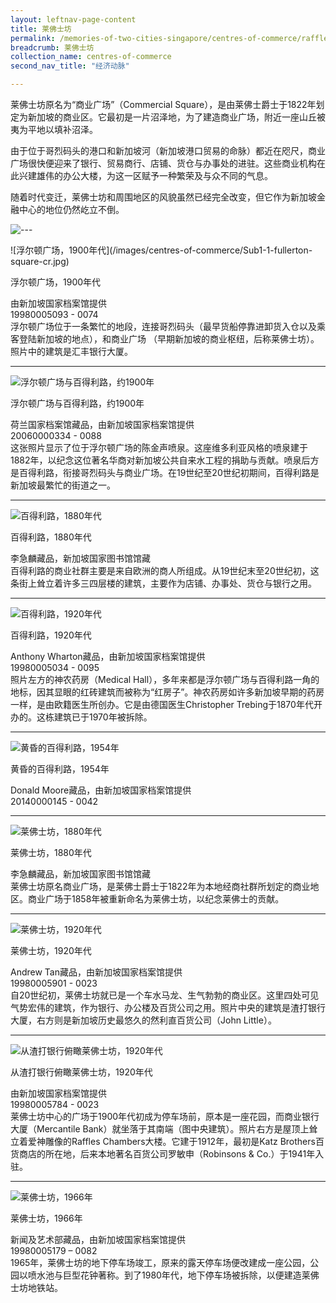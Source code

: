 ```yaml
---
layout: leftnav-page-content
title: 莱佛士坊
permalink: /memories-of-two-cities-singapore/centres-of-commerce/raffles-place/
breadcrumb: 莱佛士坊
collection_name: centres-of-commerce
second_nav_title: "经济动脉"

---
```

莱佛士坊原名为“商业广场”（Commercial Square），是由莱佛士爵士于1822年划定为新加坡的商业区。它最初是一片沼泽地，为了建造商业广场，附近一座山丘被夷为平地以填补沼泽。

由于位于哥烈码头的港口和新加坡河（新加坡港口贸易的命脉）都近在咫尺，商业广场很快便迎来了银行、贸易商行、店铺、货仓与办事处的进驻。这些商业机构在此兴建雄伟的办公大楼，为这一区赋予一种繁荣及与众不同的气息。

随着时代变迁，莱佛士坊和周围地区的风貌虽然已经完全改变，但它作为新加坡金融中心的地位仍然屹立不倒。

<p></p>

![---](/images/partition.jpg)

<p class="portrait-resize" markdown="1">
![浮尔顿广场，1900年代](/images/centres-of-commerce/Sub1-1-fullerton-square-cr.jpg)
</p>
<div class="custom-caption">
<div><p>浮尔顿广场，1900年代</p></div>
<div>由新加坡国家档案馆提供</div>
<div>19980005093 - 0074</div>
</div>
浮尔顿广场位于一条繁忙的地段，连接哥烈码头（最早货船停靠进卸货入仓以及乘客登陆新加坡的地点），和商业广场 （早期新加坡的商业枢纽，后称莱佛士坊）。照片中的建筑是汇丰银行大厦。
<p></p>
<p></p>
<hr>

![浮尔顿广场与百得利路，约1900年](/images/centres-of-commerce/Sub1-2-fullerton-square-and-battery-road-rz.jpg)
<div class="custom-caption">
<div><p>浮尔顿广场与百得利路，约1900年</p></div>
<div>荷兰国家档案馆藏品，由新加坡国家档案馆提供</div>
<div>20060000334 - 0088</div>
</div>
这张照片显示了位于浮尔顿广场的陈金声喷泉。这座维多利亚风格的喷泉建于1882年，以纪念这位著名华商对新加坡公共自来水工程的捐助与贡献。喷泉后方是百得利路，衔接哥烈码头与商业广场。在19世纪至20世纪初期间，百得利路是新加坡最繁忙的街道之一。
<p></p>
<p></p>
<hr>

![百得利路，1880年代](/images/centres-of-commerce/Sub1-3-battery-road.jpg)
<div class="custom-caption">
<div><p>百得利路，1880年代</p></div>
<div>李急麟藏品，新加坡国家图书馆馆藏</div>
</div>
百得利路的商业社群主要是来自欧洲的商人所组成。从19世纪末至20世纪初，这条街上耸立着许多三四层楼的建筑，主要作为店铺、办事处、货仓与银行之用。
<p></p>
<p></p>
<hr>

![百得利路，1920年代](/images/centres-of-commerce/Sub1-4-battery-road.jpg)
<div class="custom-caption">
<div><p>百得利路，1920年代</p></div>
<div>Anthony Wharton藏品，由新加坡国家档案馆提供</div>
<div>19980005034 - 0095</div>
</div>
照片左方的神农药房（Medical Hall），多年来都是浮尔顿广场与百得利路一角的地标，因其显眼的红砖建筑而被称为“红房子”。神农药房如许多新加坡早期的药房一样，是由欧籍医生所创办。它是由德国医生Christopher Trebing于1870年代开办的。这栋建筑已于1970年被拆除。
<p></p>
<p></p>
<hr>

![黄昏的百得利路，1954年](/images/centres-of-commerce/Sub1-5-battery-road-in-the-evening.jpg)
<div class="custom-caption">
<div><p>黄昏的百得利路，1954年</p></div>
<div>Donald Moore藏品，由新加坡国家档案馆提供</div>
<div>20140000145 - 0042</div>
</div> 
<p></p>
<p></p>
<hr>

![莱佛士坊，1880年代](/images/centres-of-commerce/Sub1-6-raffles-place.jpg)
<div class="custom-caption">
<div><p>莱佛士坊，1880年代</p></div>
<div>李急麟藏品，新加坡国家图书馆馆藏</div>
</div>
莱佛士坊原名商业广场，是莱佛士爵士于1822年为本地经商社群所划定的商业地区。商业广场于1858年被重新命名为莱佛士坊，以纪念莱佛士的贡献。
<p></p>
<p></p>
<hr>

![莱佛士坊，1920年代](/images/centres-of-commerce/Sub1-7-raffles-place.jpg)
<div class="custom-caption">
<div><p>莱佛士坊，1920年代</p></div>
<div>Andrew Tan藏品，由新加坡国家档案馆提供</div>
<div>19980005901 - 0023</div>
</div>
自20世纪初，莱佛士坊就已是一个车水马龙、生气勃勃的商业区。这里四处可见气势宏伟的建筑，作为银行、办公楼及百货公司之用。照片中央的建筑是渣打银行大厦，右方则是新加坡历史最悠久的然利直百货公司（John Little）。
<p></p>
<p></p>
<hr>

![从渣打银行俯瞰莱佛士坊，1920年代](/images/centres-of-commerce/Sub1-8-raffles-place-seen-from-the-chartered-bank-cr.jpg)
<div class="custom-caption">
<div><p>从渣打银行俯瞰莱佛士坊，1920年代</p></div>
<div>由新加坡国家档案馆提供</div>
<div>19980005784 - 0023</div>
</div>
莱佛士坊中心的广场于1900年代初成为停车场前，原本是一座花园，而商业银行大厦（Mercantile Bank）就坐落于其南端（图中央建筑）。照片右方是屋顶上耸立着爱神雕像的Raffles Chambers大楼。它建于1912年，最初是Katz Brothers百货商店的所在地，后来本地著名百货公司罗敏申（Robinsons & Co.）于1941年入驻。  
<p></p>
<p></p>
<hr>

![莱佛士坊，1966年](/images/centres-of-commerce/Sub1-9-raffles-place-1966-rz.jpg)
<div class="custom-caption">
<div><p>莱佛士坊，1966年</p></div>
<div>新闻及艺术部藏品，由新加坡国家档案馆提供</div>
<div>19980005179 – 0082</div>
</div>
1965年，莱佛士坊的地下停车场竣工，原来的露天停车场便改建成一座公园，公园以喷水池与巨型花钟著称。到了1980年代，地下停车场被拆除，以便建造莱佛士坊地铁站。
<p></p>
<p></p>

